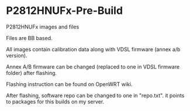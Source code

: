 # P2812HNUFx-Pre-Build
P2812HNUFx images and files

Files are BB based.
<p>
All images contain calibration data along with VDSL firmware (annex a/b version).
<p>
Annex A/B firmware can be changed (replaced to one in VDSL firmware folder) after flashing.
<p>
Flashing instruction can be found on OpenWRT wiki.
<p>
After flashing, software repo can be changed to one in "repo.txt". it points to packages for this builds on my server.
